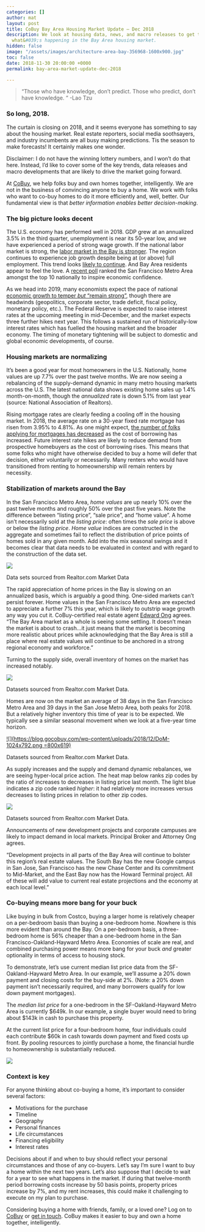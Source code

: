 ```yaml
---
categories: []
author: mat
layout: post
title: CoBuy Bay Area Housing Market Update – Dec 2018
description: We look at housing data, news, and macro releases to get the skinny on
  what&#039;s happening in the Bay Area housing market.
hidden: false
image: "/assets/images/architecture-area-bay-356968-1600x900.jpg"
toc: false
date: 2018-11-30 20:00:00 +0000
permalink: bay-area-market-update-dec-2018

---
```

> “Those who have knowledge, don’t predict. Those who predict, don’t have knowledge. “ -Lao Tzu

### So long, 2018.

The curtain is closing on 2018, and it seems everyone has something to say about the housing market. Real estate reporters, social media soothsayers, and industry incumbents are all busy making predictions. Tis the season to make forecasts! It certainly makes one wonder.

Disclaimer: I do not have the winning lottery numbers, and I won’t do that here. Instead, I’d like to cover some of the key trends, data releases and macro developments that are likely to drive the market going forward.

At [CoBuy](http://www.gocobuy.com), we help folks buy and own homes together, intelligently. We are not in the business of convincing anyone to buy a home. We work with folks who want to co-buy homes to do it more efficiently and, well, better. Our fundamental view is that _better information enables better decision-making_.

### The big picture looks decent

The U.S. economy has performed well in 2018. GDP grew at an annualized 3.5% in the third quarter, unemployment is near its 50-year low, and we have experienced a period of strong wage growth. If the national labor market is strong, the [labor market in the Bay is stronger](https://www.bls.gov/regions/west/ca_sanfrancisco_msa.htm). The region continues to experience job growth despite being at (or above) full employment. This trend looks [likely to continue](https://www.mercurynews.com/2018/11/28/google-village-could-bring-24000-jobs-to-downtown-san-jose-study/). And Bay Area residents appear to feel the love. A [recent poll](https://www.hiringlab.org/2018/11/27/local-economic-confidence/) ranked the San Francisco Metro Area amongst the top 10 nationally to inspire economic confidence.

As we head into 2019, many economists expect the pace of national [economic growth to temper _but_ “remain strong”](http://www.oecd.org/eco/outlook/economic-forecast-summary-united-states-oecd-economic-outlook.pdf), though there are headwinds (geopolitics, corporate sector, trade deficit, fiscal policy, monetary policy, etc.). The Federal Reserve is expected to raise interest rates at the upcoming meeting in mid-December, and the market expects three further hikes next year. This follows a sustained run of historically-low interest rates which has fuelled the housing market and the broader economy. The timing of monetary tightening will be subject to domestic and global economic developments, of course.

### Housing markets are normalizing

It’s been a good year for most homeowners in the U.S. Nationally, home values are up 7.7% over the past twelve months. We are now seeing a rebalancing of the supply-demand dynamic in many metro housing markets across the U.S. The latest national data shows existing home sales up 1.4% month-on-month, though the _annualized_ rate is down 5.1% from last year (source: National Association of Realtors).

Rising mortgage rates are clearly feeding a cooling off in the housing market. In 2018, the average rate on a 30-year fixed rate mortgage has risen from 3.95% to 4.81%. As one might expect, [the number of folks applying for mortgages has decreased](https://www.cnbc.com/2018/11/28/weekly-mortgage-applications-rise-5point5percent-as-homebuyers-edge-back-in.html) as the cost of borrowing has increased. Future interest rate hikes are likely to reduce demand from prospective homebuyers as the cost of borrowing rises. This means that some folks who might have otherwise decided to buy a home will defer that decision, either voluntarily or necessarily. Many renters who would have transitioned from renting to homeownership will remain renters by necessity.

### Stabilization of markets around the Bay

In the San Francisco Metro Area, _home values_ are up nearly 10% over the past twelve months and roughly 50% over the past five years. Note the difference between “listing price”, “sale price”, and “home value”. A home isn’t necessarily sold at the _listing price_: often times the _sale price_ is above or below the _listing price_. _Home value_ indices are constructed in the aggregate and sometimes fail to reflect the distribution of price points of homes sold in any given month. Add into the mix seasonal swings and it becomes clear that data needs to be evaluated in context and with regard to the construction of the data set.

![](/assets/images/medianlistingpricemetro-1-1024x1007.png)

Data sets sourced from Realtor.com Market Data

The rapid appreciation of home prices in the Bay is slowing on an annualized basis, which is arguably a good thing. One-sided markets can’t persist forever. Home values in the San Francisco Metro Area are expected to appreciate a further 7% this year, which is likely to outstrip wage growth any way you cut it. CoBuy-certified real estate agent [Edward Ong](https://www.corpen.group/) agrees. “The Bay Area market as a whole is seeing some settling. It doesn’t mean the market is about to crash…it just means that the market is becoming more realistic about prices while acknowledging that the Bay Area is still a place where real estate values will continue to be anchored in a strong regional economy and workforce.”

Turning to the supply side, overall inventory of homes on the market has increased notably.

![](/assets/images/activelistingsmetro-1024x980.png)

Datasets sourced from Realtor.com Market Data.

Homes are now on the market an average of 38 days in the San Francisco Metro Area and 39 days in the San Jose Metro Area, both peaks for 2018. But a relatively higher inventory this time of year is to be expected. We typically see a similar seasonal movement when we look at a five-year time horizon.

[![](https://blog.gocobuy.com/wp-content/uploads/2018/12/DoM-1024x792.png =800x619)](https://www.realtor.com/research/data "Datasets sourced from Realtor.com Market Data.")

Datasets sourced from Realtor.com Market Data.

As supply increases and the supply and demand dynamic rebalances, we are seeing hyper-local price action. The heat map below ranks zip codes by the ratio of increases to decreases in listing price last month. The light blue indicates a zip code ranked _higher_: it had relatively more increases versus decreases to listing prices in relation to other zip codes.

![](/assets/images/priceactionbyzip-1024x622.png)

Datasets sourced from Realtor.com Market Data.

Announcements of new development projects and corporate campuses are likely to impact demand in local markets. Principal Broker and Attorney Ong agrees.

“Development projects in all parts of the Bay Area will continue to bolster this region’s real estate values. The South Bay has the new Google campus in San Jose, San Francisco has the new Chase Center and its commitment to Mid-Market, and the East Bay now has the Howard Terminal project. All of these will add value to current real estate projections and the economy at each local level.”

### Co-buying means more bang for your buck

Like buying in bulk from Costco, buying a larger home is relatively cheaper on a per-bedroom basis than buying a one-bedroom home. Nowhere is this more evident than around the Bay. On a per-bedroom basis, a three-bedroom home is 56% cheaper than a one-bedroom home in the San Francisco-Oakland-Hayward Metro Area. Economies of scale are real, and combined purchasing power means more bang for your buck _and_ greater optionality in terms of access to housing stock.

To demonstrate, let’s use current median list price data from the SF-Oakland-Hayward Metro Area. In our example, we’ll assume a 20% down payment and closing costs for the buy-side at 2%. (Note: a 20% down payment isn’t necessarily required, and many borrowers qualify for low down payment mortgages).

The _median list price_ for a one-bedroom in the SF-Oakland-Hayward Metro Area is currently $649k. In our example, a single buyer would need to bring about $143k in cash to purchase this property.

At the current list price for a four-bedroom home, four individuals could each contribute $60k in cash towards down payment and fixed costs up front. By pooling resources to jointly purchase a home, the financial hurdle to homeownership is substantially reduced.

![](/assets/images/economiesofscale-2-1024x378.png)

### Context is key

For anyone thinking about co-buying a home, it’s important to consider several factors:

* Motivations for the purchase
* Timeline
* Geography
* Personal finances
* Life circumstances
* Financing eligibility
* Interest rates

Decisions about if and when to buy should reflect your personal circumstances and those of any co-buyers. Let’s say I’m sure I want to buy a home within the next two years. Let’s also suppose that I decide to wait for a year to see what happens in the market. If during that twelve-month period borrowing costs increase by 50 basis points, property prices increase by 7%, and my rent increases, this could make it challenging to execute on my plan to purchase.

Considering buying a home with friends, family, or a loved one? Log on to [CoBuy](http://www.gocobuy.com) or [get in touch](https://blog.gocobuy.com/contact/). CoBuy makes it easier to buy and own a home together, intelligently.